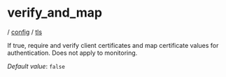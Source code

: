 # verify_and_map

/ [config](/reference/server-config/index.md) / [tls](/reference/server-config/config/tls/index.md) 

If true, require and verify client certificates and map certificate values for authentication. Does not apply to monitoring.

*Default value*: `false`
